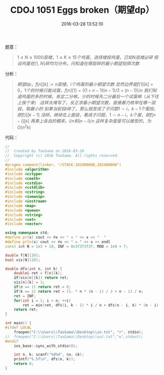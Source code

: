 ﻿---
title: CDOJ 1051 Eggs broken（期望dp）
categories:
  - 动态规划
  - 概率/期望dp
  - 
tags:
  - 期望dp
  - 
date: 2016-03-28 13:52:10
toc: 
---
题意：
>$1\le N\le 1000层楼，1\le K\le 15个鸡蛋，选择楼投鸡蛋，已知N层楼必碎$
$假设鸡蛋在[1,\ N]碎均匀分布，问知道在哪层碎的最小期望投掷次数$

<!-- more -->

分析：
>$期望dp，f[n][k]:=n层楼，i个鸡蛋的最小期望次数$
$显然边界是f[1][k]=0，1个的时候只能试蛋，f[n][1]=((1+n-1)(n-1)/2+(n-1))/n$
$我们知道鸡蛋的多的时候，肯定二分嘛，少的时候先二分最后一个试蛋嘛（从下往上挨个来）$
$这样太难写了，反正求最小期望次数，直接暴力枚举在哪一层投，取最小的$
$如果当前投i碎了，那么就变成了子问题1\sim i，k-1个蛋投，即f[i][k-1]$
$没碎，继续在上面投，看成子问题，1\sim n-i，k个蛋，即f[n-i][k]$
$再乘上各自的概率，i/n和(n-i)/n$
$这样复杂度是可以接受的，为O(n^2k)$

代码：
```cpp
//
//  Created by TaoSama on 2016-03-28
//  Copyright (c) 2016 TaoSama. All rights reserved.
//
#pragma comment(linker, "/STACK:102400000,102400000")
#include <algorithm>
#include <cctype>
#include <cmath>
#include <cstdio>
#include <cstdlib>
#include <cstring>
#include <iomanip>
#include <iostream>
#include <map>
#include <queue>
#include <string>
#include <set>
#include <vector>

using namespace std;
#define pr(x) cout << #x << " = " << x << "  "
#define prln(x) cout << #x << " = " << x << endl
const int N = 1e3 + 10, INF = 0x3f3f3f3f, MOD = 1e9 + 7;

double f[N][20];
bool vis[N][20];

double dfs(int n, int k) {
    double& ret = f[n][k];
    if(vis[n][k]) return ret;
    vis[n][k] = 1;
    if(n == 1) return ret = 0;
    if(k == 1) return ret = (1. * n * (n - 1) / 2 + n - 1) / n;
    ret = INF;
    for(int i = 1; i < n; ++i)
        ret = min(ret, dfs(i, k - 1) * i / n + dfs(n - i, k) * (n - i) / n + 1);
    return ret;
}

int main() {
#ifdef LOCAL
    freopen("C:\\Users\\TaoSama\\Desktop\\in.txt", "r", stdin);
//  freopen("C:\\Users\\TaoSama\\Desktop\\out.txt","w",stdout);
#endif
    ios_base::sync_with_stdio(0);

    int n, k; scanf("%d%d", &n, &k);
    printf("%.5f\n", dfs(n, k));
    return 0;
}
```
